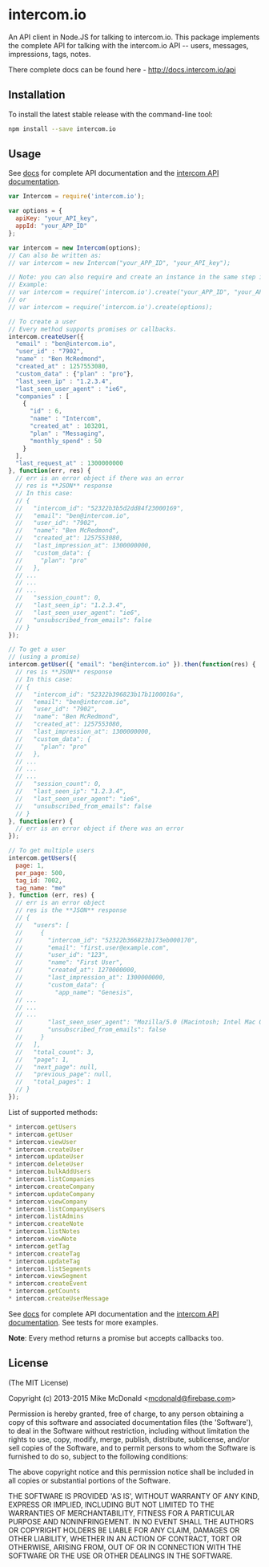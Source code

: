 
# intercom.io

An API client in Node.JS for talking to intercom.io. This package implements the complete API for talking with the intercom.io API -- users, messages, impressions, tags, notes.

There complete docs can be found here - http://docs.intercom.io/api

## Installation

To install the latest stable release with the command-line tool:
```sh
npm install --save intercom.io
```

## Usage

See [docs](http://tarunc.github.io/intercom.io/) for complete API documentation and the [intercom API documentation](http://docs.intercom.io/api).

```javascript
var Intercom = require('intercom.io');

var options = {
  apiKey: "your_API_key",
  appId: "your_APP_ID"
};

var intercom = new Intercom(options);
// Can also be written as:
// var intercom = new Intercom("your_APP_ID", "your_API_key");

// Note: you can also require and create an instance in the same step if you would like.
// Example:
// var intercom = require('intercom.io').create("your_APP_ID", "your_API_key");
// or
// var intercom = require('intercom.io').create(options);

// To create a user
// Every method supports promises or callbacks.
intercom.createUser({
  "email" : "ben@intercom.io",
  "user_id" : "7902",
  "name" : "Ben McRedmond",
  "created_at" : 1257553080,
  "custom_data" : {"plan" : "pro"},
  "last_seen_ip" : "1.2.3.4",
  "last_seen_user_agent" : "ie6",
  "companies" : [
    {
      "id" : 6,
      "name" : "Intercom",
      "created_at" : 103201,
      "plan" : "Messaging",
      "monthly_spend" : 50
    }
  ],
  "last_request_at" : 1300000000
}, function(err, res) {
  // err is an error object if there was an error
  // res is **JSON** response
  // In this case:
  // {
  //   "intercom_id": "52322b3b5d2dd84f23000169",
  //   "email": "ben@intercom.io",
  //   "user_id": "7902",
  //   "name": "Ben McRedmond",
  //   "created_at": 1257553080,
  //   "last_impression_at": 1300000000,
  //   "custom_data": {
  //     "plan": "pro"
  //   },
  // ...
  // ...
  // ...
  //   "session_count": 0,
  //   "last_seen_ip": "1.2.3.4",
  //   "last_seen_user_agent": "ie6",
  //   "unsubscribed_from_emails": false
  // }
});

// To get a user
// (using a promise)
intercom.getUser({ "email": "ben@intercom.io" }).then(function(res) {
  // res is **JSON** response
  // In this case:
  // {
  //   "intercom_id": "52322b396823b17b1100016a",
  //   "email": "ben@intercom.io",
  //   "user_id": "7902",
  //   "name": "Ben McRedmond",
  //   "created_at": 1257553080,
  //   "last_impression_at": 1300000000,
  //   "custom_data": {
  //     "plan": "pro"
  //   },
  // ...
  // ...
  // ...
  //   "session_count": 0,
  //   "last_seen_ip": "1.2.3.4",
  //   "last_seen_user_agent": "ie6",
  //   "unsubscribed_from_emails": false
  // }
}, function(err) {
  // err is an error object if there was an error
});

// To get multiple users
intercom.getUsers({
  page: 1,
  per_page: 500,
  tag_id: 7002,
  tag_name: "me"
}, function (err, res) {
  // err is an error object
  // res is the **JSON** response
  // {
  //   "users": [
  //     {
  //       "intercom_id": "52322b366823b173eb000170",
  //       "email": "first.user@example.com",
  //       "user_id": "123",
  //       "name": "First User",
  //       "created_at": 1270000000,
  //       "last_impression_at": 1300000000,
  //       "custom_data": {
  //         "app_name": "Genesis",
  // ...
  // ...
  // ...
  //       "last_seen_user_agent": "Mozilla/5.0 (Macintosh; Intel Mac OS X 10_7_3) AppleWebKit/535.11 (KHTML, like Gecko) Chrome/17.0.963.56 Safari/535.11",
  //       "unsubscribed_from_emails": false
  //     }
  //   ],
  //   "total_count": 3,
  //   "page": 1,
  //   "next_page": null,
  //   "previous_page": null,
  //   "total_pages": 1
  // }
});
```

List of supported methods:
```javascript
* intercom.getUsers
* intercom.getUser
* intercom.viewUser
* intercom.createUser
* intercom.updateUser
* intercom.deleteUser
* intercom.bulkAddUsers
* intercom.listCompanies
* intercom.createCompany
* intercom.updateCompany
* intercom.viewCompany
* intercom.listCompanyUsers
* intercom.listAdmins
* intercom.createNote
* intercom.listNotes
* intercom.viewNote
* intercom.getTag
* intercom.createTag
* intercom.updateTag
* intercom.listSegments
* intercom.viewSegment
* intercom.createEvent
* intercom.getCounts
* intercom.createUserMessage
```

See [docs](http://tarunc.github.io/intercom.io/) for complete API documentation and the [intercom API documentation](http://docs.intercom.io/api). See tests for more examples.

__Note__: Every method returns a promise but accepts callbacks too.

## License

(The MIT License)

Copyright (c) 2013-2015 Mike McDonald &lt;mcdonald@firebase.com&gt;

Permission is hereby granted, free of charge, to any person obtaining
a copy of this software and associated documentation files (the
'Software'), to deal in the Software without restriction, including
without limitation the rights to use, copy, modify, merge, publish,
distribute, sublicense, and/or sell copies of the Software, and to
permit persons to whom the Software is furnished to do so, subject to
the following conditions:

The above copyright notice and this permission notice shall be
included in all copies or substantial portions of the Software.

THE SOFTWARE IS PROVIDED 'AS IS', WITHOUT WARRANTY OF ANY KIND,
EXPRESS OR IMPLIED, INCLUDING BUT NOT LIMITED TO THE WARRANTIES OF
MERCHANTABILITY, FITNESS FOR A PARTICULAR PURPOSE AND NONINFRINGEMENT.
IN NO EVENT SHALL THE AUTHORS OR COPYRIGHT HOLDERS BE LIABLE FOR ANY
CLAIM, DAMAGES OR OTHER LIABILITY, WHETHER IN AN ACTION OF CONTRACT,
TORT OR OTHERWISE, ARISING FROM, OUT OF OR IN CONNECTION WITH THE
SOFTWARE OR THE USE OR OTHER DEALINGS IN THE SOFTWARE.

